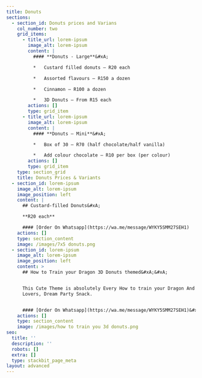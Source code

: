 ```yaml
---
title: Donuts
sections:
  - section_id: Donuts prices and Varians
    col_number: two
    grid_items:
      - title_url: lorem-ipsum
        image_alt: lorem-ipsum
        content: |
          #### **Donuts - Large**&#xA;

          *   Custard filled donuts – R20 each

          *   Assorted flavours – R150 a dozen

          *   Cinnamon – R100 a dozen

          *   3D Donuts – From R15 each
        actions: []
        type: grid_item
      - title_url: lorem-ipsum
        image_alt: lorem-ipsum
        content: |
          #### **Donuts – Mini**&#xA;

          *   Box of 30 – R70 (half chocolate/half vanilla)

          *   Add colour chocolate – R10 per box (per colour)
        actions: []
        type: grid_item
    type: section_grid
    title: Donuts Prices & Variants
  - section_id: lorem-ipsum
    image_alt: lorem-ipsum
    image_position: left
    content: |
      ## Custard-filled Donuts&#xA;

      **R20 each**

      #### [Order On Whatsapp](https://wa.me/message/WYKY5SMM27SEH1)
    actions: []
    type: section_content
    image: /images/7x5 donuts.png
  - section_id: lorem-ipsum
    image_alt: lorem-ipsum
    image_position: left
    content: >
      ## How to Train your Dragon 3D Donuts themed&#xA;&#xA;


      This Cute Theme is absolutely Every How to train your Dragon And Donut
      Lovers, Dream Party Snack.


      #### [Order On Whatsapp](https://wa.me/message/WYKY5SMM27SEH1)&#xA;&#xA;
    actions: []
    type: section_content
    image: /images/how to train you 3d donuts.png
seo:
  title: ''
  description: ''
  robots: []
  extra: []
  type: stackbit_page_meta
layout: advanced
---
```

